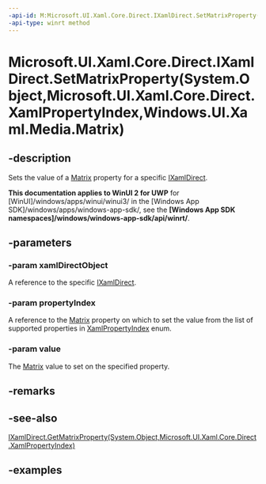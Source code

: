 ```yaml
---
-api-id: M:Microsoft.UI.Xaml.Core.Direct.IXamlDirect.SetMatrixProperty(System.Object,Microsoft.UI.Xaml.Core.Direct.XamlPropertyIndex,Windows.UI.Xaml.Media.Matrix)
-api-type: winrt method
---
```


# Microsoft.UI.Xaml.Core.Direct.IXamlDirect.SetMatrixProperty(System.Object,Microsoft.UI.Xaml.Core.Direct.XamlPropertyIndex,Windows.UI.Xaml.Media.Matrix)

<!--
public void SetMatrixProperty (object xamlDirectObject, Microsoft.UI.Xaml.Core.Direct.XamlPropertyIndex propertyIndex, Windows.UI.Xaml.Media.Matrix value);
-->

## -description

Sets the value of a [Matrix](/uwp/api/windows.ui.xaml.media.matrix) property for a specific [IXamlDirect](ixamldirect.md).

**This documentation applies to WinUI 2 for UWP** for [WinUI]/windows/apps/winui/winui3/ in the [Windows App SDK]/windows/apps/windows-app-sdk/, see the **[Windows App SDK namespaces]/windows/windows-app-sdk/api/winrt/**.

## -parameters

### -param xamlDirectObject

A reference to the specific [IXamlDirect](ixamldirect.md).

### -param propertyIndex

A reference to the [Matrix](/uwp/api/windows.ui.xaml.media.matrix) property on which to set the value from the list of supported properties in [XamlPropertyIndex](xamlpropertyindex.md) enum.

### -param value

The [Matrix](/uwp/api/windows.ui.xaml.media.matrix) value to set on the specified property.

## -remarks

## -see-also

[IXamlDirect.GetMatrixProperty(System.Object,Microsoft.UI.Xaml.Core.Direct.XamlPropertyIndex)](ixamldirect_getmatrixproperty_1390341331.md)

## -examples
